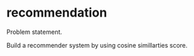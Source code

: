 # recommendation
Problem statement.

Build a recommender system by using cosine simillarties score.
